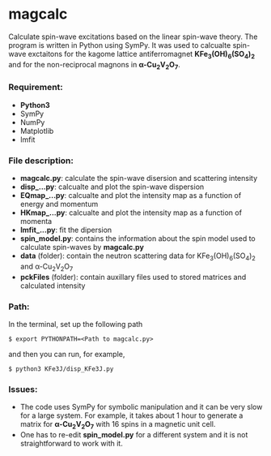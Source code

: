 # magcalc
Calculate spin-wave excitations based on the linear spin-wave theory.  The program is written in Python using SymPy.  It was used to calcualte spin-wave exctaitons for the kagome lattice antiferromagnet **KFe<sub>3</sub>(OH)<sub>6</sub>(SO<sub>4</sub>)<sub>2</sub>** and for the non-reciprocal magnons in **&alpha;-Cu<sub>2</sub>V<sub>2</sub>O<sub>7</sub>**.

### Requirement:
  - **Python3**
  - SymPy
  - NumPy
  - Matplotlib
  - lmfit


### File description:
  - **magcalc.py**: calculate the spin-wave disersion and scattering intensity
  - **disp_...py**: calcualte and plot the spin-wave dispersion
  - **EQmap_...py**: calcualte and plot the intensity map as a function of energy and momentum
  - **HKmap_...py**: calcualte and plot the intensity map as a function of momenta
  - **lmfit_...py**: fit the dipersion
  - **spin_model.py**: contains the information about the spin model used
to calculate spin-waves by **magcalc.py**
  - **data** (folder): contain the neutron scattering data for KFe<sub>3</sub>(OH)<sub>6</sub>(SO<sub>4</sub>)<sub>2</sub> and &alpha;-Cu<sub>2</sub>V<sub>2</sub>O<sub>7</sub>
  - **pckFiles** (folder): contain auxillary files used to stored matrices and calculated intensity

### Path:
In the terminal, set up the following path
```
$ export PYTHONPATH=<Path to magcalc.py>
```
and then you can run, for example,
```
$ python3 KFe3J/disp_KFe3J.py
```
### Issues:
  - The code uses SymPy for symbolic manipulation and it can be very slow for a large system.  For example, it takes about 1 hour to generate a matrix for **&alpha;-Cu<sub>2</sub>V<sub>2</sub>O<sub>7</sub>** with 16 spins in a magnetic unit cell.
  - One has to re-edit **spin_model.py** for a different system and it is not straightforward to work with it.
